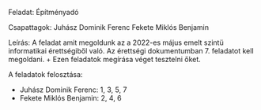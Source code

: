 Feladat: Építményadó

Csapattagok: 
    Juhász Dominik Ferenc
    Fekete Miklós Benjamin

Leírás:
    A feladat amit megoldunk az a 2022-es május emelt szintü informatikai érettségiből való.
    Az érettségi dokumentumban 7. feladatot kell megoldani. 
    + Ezen feladatok megírása véget tesztelni őket. 

A feladatok felosztása: 
- Juhász Dominik Ferenc: 1, 3, 5, 7
- Fekete Miklós Benjamin: 2, 4, 6 

    
